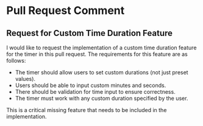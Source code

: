 # Pull Request Comment

## Request for Custom Time Duration Feature

I would like to request the implementation of a custom time duration feature for the timer in this pull request. The requirements for this feature are as follows:

- The timer should allow users to set custom durations (not just preset values).
- Users should be able to input custom minutes and seconds.
- There should be validation for time input to ensure correctness.
- The timer must work with any custom duration specified by the user.

This is a critical missing feature that needs to be included in the implementation.